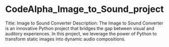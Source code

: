 # CodeAlpha_Image_to_Sound_project
Title: Image to Sound Converter  Description:  The Image to Sound Converter is an innovative Python project that bridges the gap between visual and auditory experiences. In this project, we leverage the power of Python to transform static images into dynamic audio compositions.  
